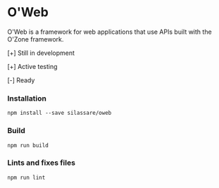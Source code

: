 # O'Web

O'Web is a framework for web applications that use APIs built with the O'Zone framework.

[+] Still in development

[+] Active testing

[-] Ready

### Installation

```
npm install --save silassare/oweb
```

### Build

```
npm run build
```

### Lints and fixes files

```
npm run lint
```
